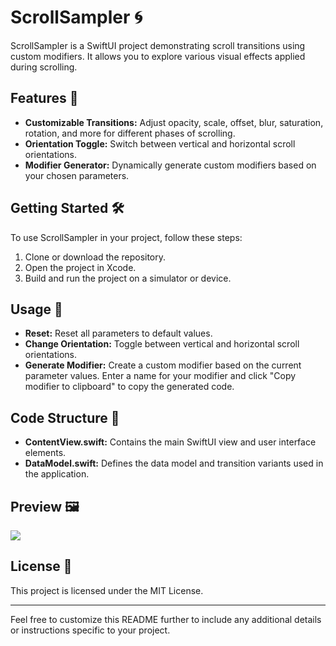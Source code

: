 # ScrollSampler 🌀

ScrollSampler is a SwiftUI project demonstrating scroll transitions using custom modifiers. It allows you to explore various visual effects applied during scrolling.

## Features 🚀

-   **Customizable Transitions:** Adjust opacity, scale, offset, blur, saturation, rotation, and more for different phases of scrolling.
-   **Orientation Toggle:** Switch between vertical and horizontal scroll orientations.
-   **Modifier Generator:** Dynamically generate custom modifiers based on your chosen parameters.

## Getting Started 🛠️

To use ScrollSampler in your project, follow these steps:

1.  Clone or download the repository.
2.  Open the project in Xcode.
3.  Build and run the project on a simulator or device.

## Usage 🎨

-   **Reset:** Reset all parameters to default values.
-   **Change Orientation:** Toggle between vertical and horizontal scroll orientations.
-   **Generate Modifier:** Create a custom modifier based on the current parameter values. Enter a name for your modifier and click "Copy modifier to clipboard" to copy the generated code.

## Code Structure 🧱

-   **ContentView.swift:** Contains the main SwiftUI view and user interface elements.
-   **DataModel.swift:** Defines the data model and transition variants used in the application.

## Preview 🖼️

<img src="https://github.com/bashubb/ScrollSampler/blob/main/scroll_sampler.gif" >

## License 📝

This project is licensed under the MIT License.

* * *

Feel free to customize this README further to include any additional details or instructions specific to your project.
